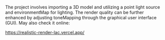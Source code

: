 The project involves importing a 3D model and utilizing a point light source and environmentMap for lighting. The render quality can be further enhanced by adjusting toneMapping through the graphical user interface (GUI). May also check it online:

https://realistic-render-lac.vercel.app/
